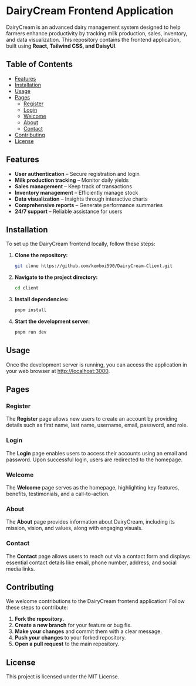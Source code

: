 # DairyCream Frontend Application

DairyCream is an advanced dairy management system designed to help farmers enhance productivity by tracking milk production, sales, inventory, and data visualization. This repository contains the frontend application, built using **React, Tailwind CSS, and DaisyUI**.

## Table of Contents

- [Features](#features)
- [Installation](#installation)
- [Usage](#usage)
- [Pages](#pages)
  - [Register](#register)
  - [Login](#login)
  - [Welcome](#welcome)
  - [About](#about)
  - [Contact](#contact)
- [Contributing](#contributing)
- [License](#license)

## Features

- **User authentication** – Secure registration and login
- **Milk production tracking** – Monitor daily yields
- **Sales management** – Keep track of transactions
- **Inventory management** – Efficiently manage stock
- **Data visualization** – Insights through interactive charts
- **Comprehensive reports** – Generate performance summaries
- **24/7 support** – Reliable assistance for users

## Installation

To set up the DairyCream frontend locally, follow these steps:

1. **Clone the repository:**

   ```bash
   git clone https://github.com/kemboi590/DairyCream-Client.git
   ```

2. **Navigate to the project directory:**
   ```bash
   cd client
   ```

3. **Install dependencies:**
   ```bash
   pnpm install
   ```

4. **Start the development server:**
   ```bash
   pnpm run dev
   ```

## Usage

Once the development server is running, you can access the application in your web browser at [http://localhost:3000](http://localhost:3000).

## Pages

### Register
The **Register** page allows new users to create an account by providing details such as first name, last name, username, email, password, and role.

### Login
The **Login** page enables users to access their accounts using an email and password. Upon successful login, users are redirected to the homepage.

### Welcome
The **Welcome** page serves as the homepage, highlighting key features, benefits, testimonials, and a call-to-action.

### About
The **About** page provides information about DairyCream, including its mission, vision, and values, along with engaging visuals.

### Contact
The **Contact** page allows users to reach out via a contact form and displays essential contact details like email, phone number, address, and social media links.

## Contributing

We welcome contributions to the DairyCream frontend application! Follow these steps to contribute:

1. **Fork the repository.**
2. **Create a new branch** for your feature or bug fix.
3. **Make your changes** and commit them with a clear message.
4. **Push your changes** to your forked repository.
5. **Open a pull request** to the main repository.

## License

This project is licensed under the MIT License.

